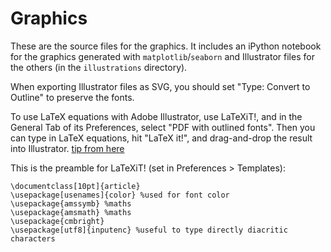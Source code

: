
# Graphics

These are the source files for the graphics. It includes an iPython notebook for the graphics generated with `matplotlib`/`seaborn` and Illustrator files for the others (in the `illustrations` directory).

When exporting Illustrator files as SVG, you should set "Type: Convert to Outline" to preserve the fonts.

To use LaTeX equations with Adobe Illustrator, use LaTeXiT!, and in the General Tab of its Preferences, select "PDF with outlined fonts". Then you can type in LaTeX equations, hit "LaTeX it!", and drag-and-drop the result into Illustrator. [tip from here](https://www.quora.com/How-do-I-import-LaTeX-equations-and-symbols-into-Adobe-Illustrator)

This is the preamble for LaTeXiT! (set in Preferences > Templates):

    \documentclass[10pt]{article}
    \usepackage[usenames]{color} %used for font color
    \usepackage{amssymb} %maths
    \usepackage{amsmath} %maths
    \usepackage{cmbright}
    \usepackage[utf8]{inputenc} %useful to type directly diacritic characters


